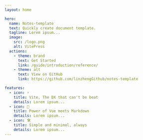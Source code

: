 ```yaml
---
layout: home

hero:
  name: Notes-template
  text: Quickly create document template.
  tagline: Lorem ipsum...
  image:
    src: /logo.png
    alt: VitePress
  actions:
    - theme: brand
      text: Get Started
      link: /guide/introduction/reference/
    - theme: alt
      text: View on GitHub
      link: https://github.com/linzhengGithub/notes-template

features:
  - icon: ⚡️
    title: Vite, The DX that can't be beat
    details: Lorem ipsum...
  - icon: 🖖
    title: Power of Vue meets Markdown
    details: Lorem ipsum...
  - icon: 🛠️
    title: Simple and minimal, always
    details: Lorem ipsum...
---
```

